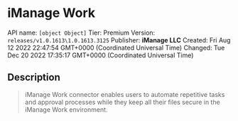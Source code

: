 # iManage Work
API name: `[object Object]`
Tier: Premium
Version: `releases/v1.0.1613\1.0.1613.3125`
Publisher: **iManage LLC**
Created: Fri Aug 12 2022 22:47:54 GMT+0000 (Coordinated Universal Time)
Changed: Tue Dec 20 2022 17:35:17 GMT+0000 (Coordinated Universal Time)

## Description
> iManage Work connector enables users to automate repetitive tasks and approval processes while they keep all their files secure in the iManage Work environment.
